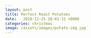 ```yaml
---
layout: post
title: Perfect Roast Potatoes
date:   2020-12-25 20:01:33 +0000
categories: christmas
image: /assets/images/potato-img.jpg
---
```

